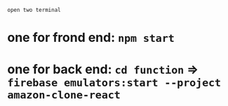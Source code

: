 ``` open two terminal ```
# one for frond end: `npm start`
# one for back end: `cd function` => `firebase emulators:start --project amazon-clone-react`

